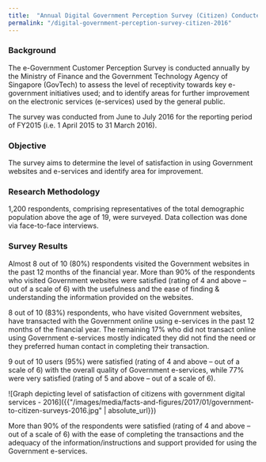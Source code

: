 ```yaml
---
title:  "Annual Digital Government Perception Survey (Citizen) Conducted in 2016"
permalink: "/digital-government-perception-survey-citizen-2016"
---
```


### **Background**

The e-Government Customer Perception Survey is conducted annually by the Ministry of Finance and the Government Technology Agency of Singapore (GovTech) to assess the level of receptivity towards key e-government initiatives used; and to identify areas for further improvement on the electronic services (e-services) used by the general public.

The survey was conducted from June to July 2016 for the reporting period of FY2015 (i.e. 1 April 2015 to 31 March 2016).

### **Objective**

The survey aims to determine the level of satisfaction in using Government websites and e-services and identify area for improvement.

### **Research Methodology**

1,200 respondents, comprising representatives of the total demographic population above the age of 19, were surveyed. Data collection was done via face-to-face interviews.

### **Survey Results**

Almost 8 out of 10 (80%) respondents visited the Government websites in the past 12 months of the financial year. More than 90% of the respondents who visited Government websites were satisfied (rating of 4 and above – out of a scale of 6) with the usefulness and the ease of finding & understanding the information provided on the websites.

8 out of 10 (83%) respondents, who have visited Government websites, have transacted with the Government online using e-services in the past 12 months of the financial year. The remaining 17% who did not transact online using Government e-services mostly indicated they did not find the need or they preferred human contact in completing their transaction.

9 out of 10 users (95%) were satisfied (rating of 4 and above – out of a scale of 6) with the overall quality of Government e-services, while 77% were very satisfied (rating of 5 and above – out of a scale of 6).

![Graph depicting level of satisfaction of citizens with government digital services - 2016]({{"/images/media/facts-and-figures/2017/01/government-to-citizen-surveys-2016.jpg" | absolute_url}})

More than 90% of the respondents were satisfied (rating of 4 and above – out of a scale of 6) with the ease of completing the transactions and the adequacy of the information/instructions and support provided for using the Government e-services.
